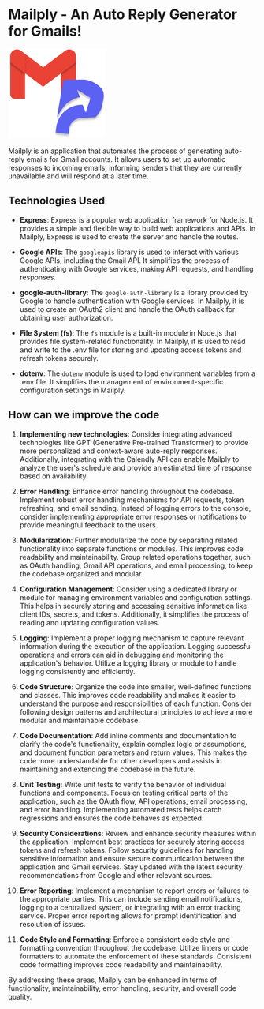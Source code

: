 # Mailply - An Auto Reply Generator for Gmails!
![Mailply Logo](\assets\Mailply.png)

Mailply is an application that automates the process of generating auto-reply emails for Gmail accounts. It allows users to set up automatic responses to incoming emails, informing senders that they are currently unavailable and will respond at a later time.

## Technologies Used

- **Express**: Express is a popular web application framework for Node.js. It provides a simple and flexible way to build web applications and APIs. In Mailply, Express is used to create the server and handle the routes.

- **Google APIs**: The `googleapis` library is used to interact with various Google APIs, including the Gmail API. It simplifies the process of authenticating with Google services, making API requests, and handling responses.

- **google-auth-library**: The `google-auth-library` is a library provided by Google to handle authentication with Google services. In Mailply, it is used to create an OAuth2 client and handle the OAuth callback for obtaining user authorization.

- **File System (fs)**: The `fs` module is a built-in module in Node.js that provides file system-related functionality. In Mailply, it is used to read and write to the .env file for storing and updating access tokens and refresh tokens securely.

- **dotenv**: The `dotenv` module is used to load environment variables from a .env file. It simplifies the management of environment-specific configuration settings in Mailply.

## How can we improve the code

1. **Implementing new technologies**: Consider integrating advanced technologies like GPT (Generative Pre-trained Transformer) to provide more personalized and context-aware auto-reply responses. Additionally, integrating with the Calendly API can enable Mailply to analyze the user's schedule and provide an estimated time of response based on availability.

2. **Error Handling**: Enhance error handling throughout the codebase. Implement robust error handling mechanisms for API requests, token refreshing, and email sending. Instead of logging errors to the console, consider implementing appropriate error responses or notifications to provide meaningful feedback to the users.

3. **Modularization**: Further modularize the code by separating related functionality into separate functions or modules. This improves code readability and maintainability. Group related operations together, such as OAuth handling, Gmail API operations, and email processing, to keep the codebase organized and modular.

4. **Configuration Management**: Consider using a dedicated library or module for managing environment variables and configuration settings. This helps in securely storing and accessing sensitive information like client IDs, secrets, and tokens. Additionally, it simplifies the process of reading and updating configuration values.

5. **Logging**: Implement a proper logging mechanism to capture relevant information during the execution of the application. Logging successful operations and errors can aid in debugging and monitoring the application's behavior. Utilize a logging library or module to handle logging consistently and efficiently.

6. **Code Structure**: Organize the code into smaller, well-defined functions and classes. This improves code readability and makes it easier to understand the purpose and responsibilities of each function. Consider following design patterns and architectural principles to achieve a more modular and maintainable codebase.

7. **Code Documentation**: Add inline comments and documentation to clarify the code's functionality, explain complex logic or assumptions, and document function parameters and return values. This makes the code more understandable for other developers and assists in maintaining and extending the codebase in the future.

8. **Unit Testing**: Write unit tests to verify the behavior of individual functions and components. Focus on testing critical parts of the application, such as the OAuth flow, API operations, email processing, and error handling. Implementing automated tests helps catch regressions and ensures the code behaves as expected.

9. **Security Considerations**: Review and enhance security measures within the application. Implement best practices for securely storing access tokens and refresh tokens. Follow security guidelines for handling sensitive information and ensure secure communication between the application and Gmail services. Stay updated with the latest security recommendations from Google and other relevant sources.

10. **Error Reporting**: Implement a mechanism to report errors or failures to the appropriate parties. This can include sending email notifications, logging to a centralized system, or integrating with an error tracking service. Proper error reporting allows for prompt identification and resolution of issues.

11. **Code Style and Formatting**: Enforce a consistent code style and formatting convention throughout the codebase. Utilize linters or code formatters to automate the enforcement of these standards. Consistent code formatting improves code readability and maintainability.

By addressing these areas, Mailply can be enhanced in terms of functionality, maintainability, error handling, security, and overall code quality.
